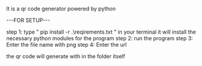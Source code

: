 It is a qr code generator powered by python

---FOR SETUP---

step 1: type " pip install -r .\reqirements.txt " in your terminal 
         it will install the necessary python modules for the program
step 2: run the program
step 3: Enter the file name with png
step 4: Enter the url 


the qr code will generate with in the folder itself
